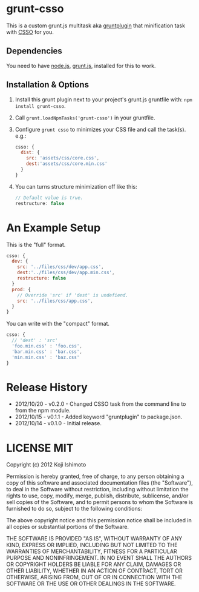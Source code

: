 # grunt-csso

This is a custom grunt.js multitask aka [gruntplugin](http://jsfiddle.net/cowboy/qzRjD/show/) that minification task with [CSSO](http://css.github.com/csso/) for you.

## Dependencies

You need to have [node.js](http://nodejs.org/), [grunt.js](https://github.com/cowboy/grunt), installed for this to work.

## Installation & Options

1. Install this grunt plugin next to your project's grunt.js gruntfile with: `npm install grunt-csso`.
2. Call `grunt.loadNpmTasks('grunt-csso')` in your gruntfile.
3. Configure `grunt csso` to minimizes your CSS file and call the task(s).
	e.g.:

	```javascript
    csso: {
      dist: {
        src: 'assets/css/core.css',
        dest:'assets/css/core.min.css'
      }
    }
	```

4. You can turns structure minimization off like this:

    ```javascript
    // Default value is true.
    restructure: false
    ```

# An Example Setup

This is the "full" format.

```javascript
csso: {
  dev: {
    src: '../files/css/dev/app.css',
    dest:'../files/css/dev/app.min.css',
    restructure: false
  }
  prod: {
    // Override 'src' if 'dest' is undefiend.
    src: '../files/css/app.css',
  }
}
```

You can write with the "compact" format.

```javascript
csso: {
  // 'dest' : 'src'
  'foo.min.css' : 'foo.css',
  'bar.min.css' : 'bar.css',
  'min.min.css' : 'baz.css'
}
```

# Release History

+ 2012/10/20 - v0.2.0 - Changed CSSO task from the command line to from the npm module.
+ 2012/10/15 - v0.1.1 - Added keyword "gruntplugin" to package.json.
+ 2012/10/14 - v0.1.0 - Initial release.


# LICENSE MIT

Copyright (c) 2012 Koji Ishimoto

Permission is hereby granted, free of charge, to any person
obtaining a copy of this software and associated documentation
files (the "Software"), to deal in the Software without
restriction, including without limitation the rights to use,
copy, modify, merge, publish, distribute, sublicense, and/or sell
copies of the Software, and to permit persons to whom the
Software is furnished to do so, subject to the following
conditions:

The above copyright notice and this permission notice shall be
included in all copies or substantial portions of the Software.

THE SOFTWARE IS PROVIDED "AS IS", WITHOUT WARRANTY OF ANY KIND,
EXPRESS OR IMPLIED, INCLUDING BUT NOT LIMITED TO THE WARRANTIES
OF MERCHANTABILITY, FITNESS FOR A PARTICULAR PURPOSE AND
NONINFRINGEMENT. IN NO EVENT SHALL THE AUTHORS OR COPYRIGHT
HOLDERS BE LIABLE FOR ANY CLAIM, DAMAGES OR OTHER LIABILITY,
WHETHER IN AN ACTION OF CONTRACT, TORT OR OTHERWISE, ARISING
FROM, OUT OF OR IN CONNECTION WITH THE SOFTWARE OR THE USE OR
OTHER DEALINGS IN THE SOFTWARE.
